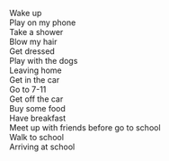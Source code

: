 Wake up  
Play on my phone  
Take a shower   
Blow my hair  
Get dressed  
Play with the dogs  
Leaving home  
Get in the car  
Go to 7-11  
Get off the car  
Buy some food  
Have breakfast  
Meet up with friends before go to school  
Walk to school  
Arriving at school
